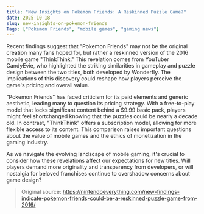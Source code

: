 ```yaml
---
title: "New Insights on Pokemon Friends: A Reskinned Puzzle Game?"
date: 2025-10-18
slug: new-insights-on-pokemon-friends
Tags: ["Pokemon Friends", "mobile games", "gaming news"]
---
```

Recent findings suggest that "Pokemon Friends" may not be the original creation many fans hoped for, but rather a reskinned version of the 2016 mobile game "ThinkThink." This revelation comes from YouTuber CandyEvie, who highlighted the striking similarities in gameplay and puzzle design between the two titles, both developed by Wonderfly. The implications of this discovery could reshape how players perceive the game's pricing and overall value.

"Pokemon Friends" has faced criticism for its paid elements and generic aesthetic, leading many to question its pricing strategy. With a free-to-play model that locks significant content behind a $9.99 basic pack, players might feel shortchanged knowing that the puzzles could be nearly a decade old. In contrast, "ThinkThink" offers a subscription model, allowing for more flexible access to its content. This comparison raises important questions about the value of mobile games and the ethics of monetization in the gaming industry.

As we navigate the evolving landscape of mobile gaming, it's crucial to consider how these revelations affect our expectations for new titles. Will players demand more originality and transparency from developers, or will nostalgia for beloved franchises continue to overshadow concerns about game design? 

> Original source: https://nintendoeverything.com/new-findings-indicate-pokemon-friends-could-be-a-reskinned-puzzle-game-from-2016/